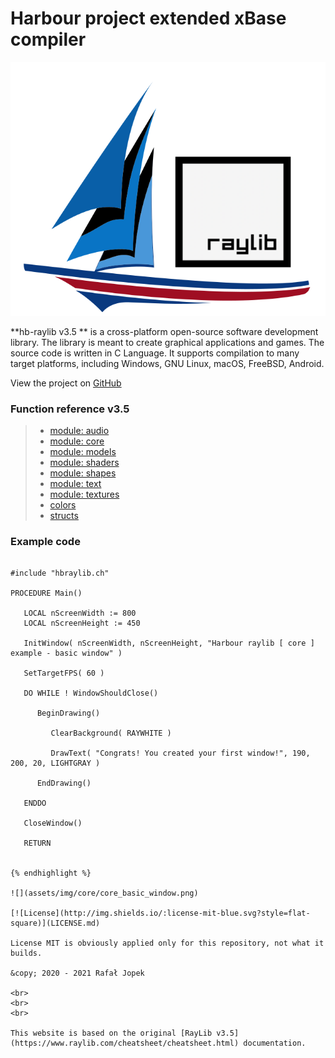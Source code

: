 # **Harbour project extended xBase compiler**

![Logo](assets/img/harbour_raylib.svg)

**hb-raylib v3.5 ** is a cross-platform open-source software development library. The library is meant to create graphical applications and games. The source code is written in C Language. It supports compilation to many target platforms, including Windows, GNU Linux, macOS, FreeBSD, Android.

View the project on [GitHub](https://github.com/rjopek/hb-raylib)

### Function reference v3.5

> - [module: audio](audio "module: audio")
> - [module: core](core "module: core")
> - [module: models](models "module: models")
> - [module: shaders](shaders "module: shaders")
> - [module: shapes](shapes "module: shapes")
> - [module: text](text "module: text")
> - [module: textures](textures "module: textures")
> - [colors](colors "colors")
> - [structs](structs "structs")

### Example code

```harbour

#include "hbraylib.ch"

PROCEDURE Main()

   LOCAL nScreenWidth := 800
   LOCAL nScreenHeight := 450

   InitWindow( nScreenWidth, nScreenHeight, "Harbour raylib [ core ] example - basic window" )

   SetTargetFPS( 60 )

   DO WHILE ! WindowShouldClose()

      BeginDrawing()

         ClearBackground( RAYWHITE )

         DrawText( "Congrats! You created your first window!", 190, 200, 20, LIGHTGRAY )

      EndDrawing()

   ENDDO

   CloseWindow()

   RETURN


{% endhighlight %}

![](assets/img/core/core_basic_window.png)

[![License](http://img.shields.io/:license-mit-blue.svg?style=flat-square)](LICENSE.md)

License MIT is obviously applied only for this repository, not what it builds.

&copy; 2020 - 2021 Rafał Jopek

<br>
<br>
<br>

This website is based on the original [RayLib v3.5](https://www.raylib.com/cheatsheet/cheatsheet.html) documentation.
